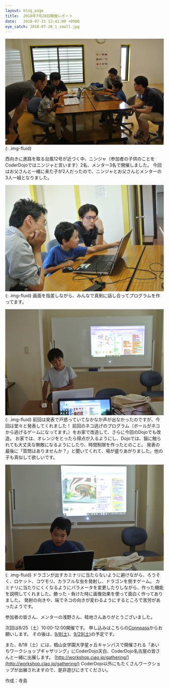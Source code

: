 ```yaml
---
layout: blog_page
title:  2018年7月28日開催レポート
date:   2018-07-31 12:41:00 +0900
eye_catch: 2018-07-28_1_small.jpg
---
```

![2018年7月28日の模様](/assets/img/2018-07-28_1.jpg){: .img-fluid}

西向きに進路を取る台風12号が近づく中、ニンジャ（参加者の子供のことをCoderDojoではニンジャと言います）2名、メンター3名で開催しました。
今回はお父さんと一緒に来た子が2人だったので、ニンジャとお父さんとメンターの3人一組となりました。

![みんなで話し合い](/assets/img/2018-07-28_2.jpg){: .img-fluid}
画面を指差しながら、みんなで真剣に話し合ってプログラムを作ってます。

![ネコからボールが逃げるゲームの発表](/assets/img/2018-07-28_3.jpg){: .img-fluid}
前回は発表で戸惑っていてなかなか声が出なかったのですが、今回は堂々と発表してくれました！
前回のネコ逃げのプログラム（ボールがネコから逃げるゲームになってます。）をお家で改造して、さらに今回のDojoでも改造。
お家では、オレンジをとったら得点が入るようにし、Dojoでは、猫に触られても大丈夫な無敵になるようにしたり、時間制限を作ったとのこと。
発表の最後に「質問はありませんか？」と聞いてくれて、場が盛りあがりました。他の子も真似して欲しいです。

![ネコとドラゴンの戦いのゲームの発表](/assets/img/2018-07-28_4.jpg){: .img-fluid}
ドラゴンが出すカミナリに当たらないように避けながら、ろうそく、ロケット、コウモリ、カラフルな虫を発射し、ドラゴンを倒すゲーム。
カミナリに当たりにくくなるようにパラメータを変更したりしながら、作った機能を説明してくれました。勝った・負けた時に画像効果を使って面白く作ってありました。
発射の向きや、端でネコの向きが変わるようにするところで苦労があったようです。

参加者の皆さん、メンターの浅野さん、畦地さんありがとうございました。

次回は8/25（土）10:00-12:00開催です。
申し込みはこちらの[Connpass](https://coderdojo-nisshin.connpass.com/event/92853/)からお願いします。
その後は、[9/8(土)](https://coderdojo-nisshin.connpass.com/event/94575/)、[9/29(土)](https://coderdojo-nisshin.connpass.com/event/94576/)の予定です。

また、8/18（土）には、椙山女学園大学星ヶ丘キャンパスで開催される「あいちワークショップギャザリング」にCoderDojo天白、CoderDojo名古屋の皆さんと一緒に出展します。
[http://workshop.ciao.jp/gathering/](http://workshop.ciao.jp/gathering/)
CoderDojo以外にもたくさんワークショップが出展されますので、是非遊びにきてください。

作成：寺島
